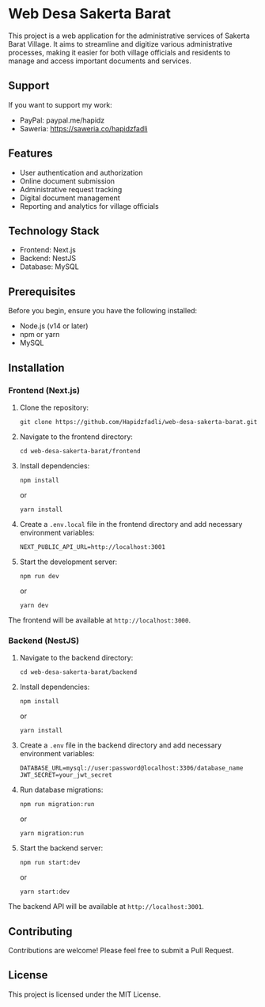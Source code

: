 # Web Desa Sakerta Barat

This project is a web application for the administrative services of Sakerta Barat Village. It aims to streamline and digitize various administrative processes, making it easier for both village officials and residents to manage and access important documents and services.

## Support

If you want to support my work:

- PayPal: paypal.me/hapidz
- Saweria: https://saweria.co/hapidzfadli

## Features

- User authentication and authorization
- Online document submission
- Administrative request tracking
- Digital document management
- Reporting and analytics for village officials

## Technology Stack

- Frontend: Next.js
- Backend: NestJS
- Database: MySQL

## Prerequisites

Before you begin, ensure you have the following installed:
- Node.js (v14 or later)
- npm or yarn
- MySQL

## Installation

### Frontend (Next.js)

1. Clone the repository:
   ```
   git clone https://github.com/Hapidzfadli/web-desa-sakerta-barat.git
   ```

2. Navigate to the frontend directory:
   ```
   cd web-desa-sakerta-barat/frontend
   ```

3. Install dependencies:
   ```
   npm install
   ```
   or
   ```
   yarn install
   ```

4. Create a `.env.local` file in the frontend directory and add necessary environment variables:
   ```
   NEXT_PUBLIC_API_URL=http://localhost:3001
   ```

5. Start the development server:
   ```
   npm run dev
   ```
   or
   ```
   yarn dev
   ```

The frontend will be available at `http://localhost:3000`.

### Backend (NestJS)

1. Navigate to the backend directory:
   ```
   cd web-desa-sakerta-barat/backend
   ```

2. Install dependencies:
   ```
   npm install
   ```
   or
   ```
   yarn install
   ```

3. Create a `.env` file in the backend directory and add necessary environment variables:
   ```
   DATABASE_URL=mysql://user:password@localhost:3306/database_name
   JWT_SECRET=your_jwt_secret
   ```

4. Run database migrations:
   ```
   npm run migration:run
   ```
   or
   ```
   yarn migration:run
   ```

5. Start the backend server:
   ```
   npm run start:dev
   ```
   or
   ```
   yarn start:dev
   ```

The backend API will be available at `http://localhost:3001`.

## Contributing

Contributions are welcome! Please feel free to submit a Pull Request.

## License

This project is licensed under the MIT License.
